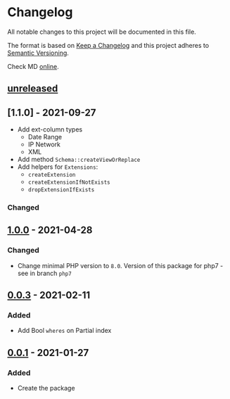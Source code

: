 # Changelog

All notable changes to this project will be documented in this file.

The format is based on [Keep a Changelog][keepachangelog]
and this project adheres to [Semantic Versioning][semver].

Check MD [online][check-online].

## [unreleased]

## [1.1.0] - 2021-09-27

- Add ext-column types
  - Date Range
  - IP Network
  - XML
- Add method `Schema::createViewOrReplace`
- Add helpers for `Extensions`:
  - `createExtension`
  - `createExtensionIfNotExists`
  - `dropExtensionIfExists`

### Changed

## [1.0.0] - 2021-04-28

### Changed

- Change minimal PHP version to `8.0`. Version of this package for php7 - see in branch `php7`

## [0.0.3] - 2021-02-11

### Added

- Add Bool `wheres` on Partial index

## [0.0.1] - 2021-01-27

### Added

- Create the package

[unreleased]: https://github.com/efureev/laravel-support-db/compare/v1.0.0...HEAD

[1.0.0]: https://github.com/efureev/laravel-support-db/releases/tag/v1.0.0

[0.0.3]: https://github.com/efureev/laravel-support-db/releases/tag/v0.0.3

[0.0.2]: https://github.com/efureev/laravel-support-db/releases/tag/v0.0.2

[0.0.1]: https://github.com/efureev/laravel-support-db/releases/tag/v0.0.1

[keepachangelog]:https://keepachangelog.com/en/1.1.0/

[semver]:https://semver.org/spec/v2.0.0.html

[check-online]:https://dlaa.me/markdownlint
